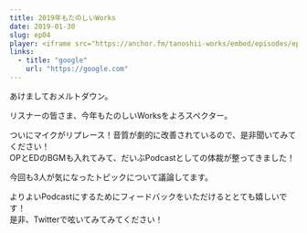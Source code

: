 ```yaml
---
title: 2019年もたのしいWorks
date: 2019-01-30
slug: ep04
player: <iframe src="https://anchor.fm/tanoshii-works/embed/episodes/ep04-2019Works-e32hsv" height="130px" width="100%" frameborder="0" scrolling="no"></iframe>
links:
  - title: "google"
    url: "https://google.com"
---
```


あけましておメルトダウン。

リスナーの皆さま、今年もたのしいWorksをよろスペクター。

ついにマイクがリプレース！音質が劇的に改善されているので、是非聞いてみてください！  
OPとEDのBGMも入れてみて、だいぶPodcastとしての体裁が整ってきました！

今回も3人が気になったトピックについて議論してます。

よりよいPodcastにするためにフィードバックをいただけるととても嬉しいです！  
是非、Twitterで呟いてみてみてください！

